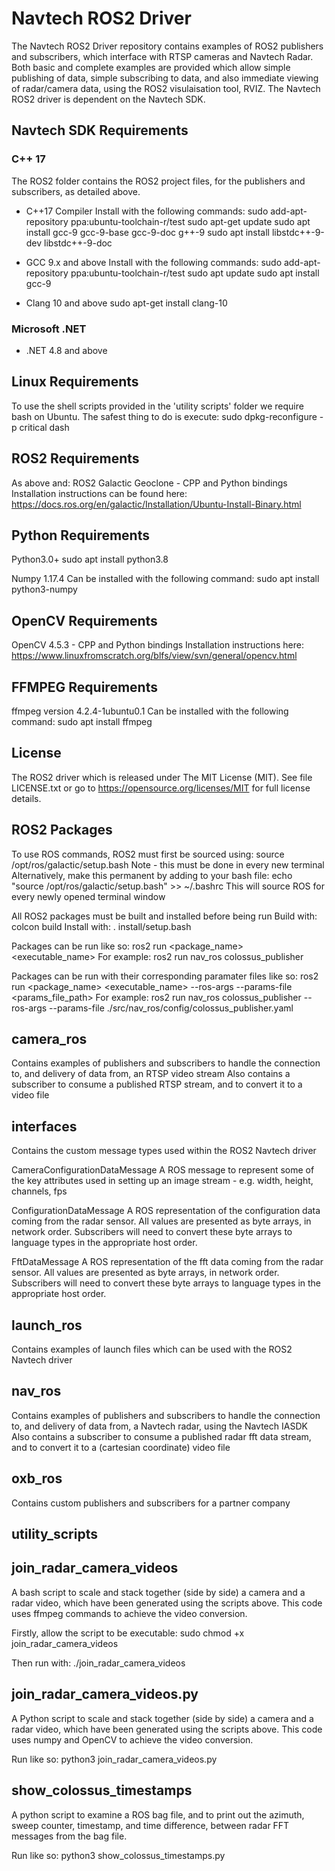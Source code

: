# Navtech ROS2 Driver

The Navtech ROS2 Driver repository contains examples of ROS2 publishers and subscribers, which interface with RTSP cameras and Navtech Radar. Both basic and complete examples are provided which allow simple publishing of data, simple subscribing to data, and also immediate viewing of radar/camera data, using the ROS2 visulaisation tool, RVIZ. The Navtech ROS2 driver is dependent on the Navtech SDK.

## Navtech SDK Requirements

### C++ 17

The ROS2 folder contains the ROS2 project files, for the publishers and subscribers, as detailed above.

* C++17 Compiler
Install with the following commands:
sudo add-apt-repository ppa:ubuntu-toolchain-r/test
sudo apt-get update
sudo apt install gcc-9 gcc-9-base gcc-9-doc g++-9
sudo apt install libstdc++-9-dev libstdc++-9-doc 

* GCC 9.x and above
Install with the following commands:
sudo add-apt-repository ppa:ubuntu-toolchain-r/test
sudo apt update
sudo apt install gcc-9

* Clang 10 and above
sudo apt-get install clang-10

### Microsoft .NET
* .NET 4.8 and above

## Linux Requirements
To use the shell scripts provided in the 'utility scripts' folder we require bash on Ubuntu. The safest thing to do is execute:
sudo dpkg-reconfigure -p critical dash

## ROS2 Requirements
As above and:
ROS2 Galactic Geoclone - CPP and Python bindings
Installation instructions can be found here: https://docs.ros.org/en/galactic/Installation/Ubuntu-Install-Binary.html

## Python Requirements
Python3.0+
sudo apt install python3.8

Numpy 1.17.4
Can be installed with the following command:
sudo apt install python3-numpy

## OpenCV Requirements
OpenCV 4.5.3 - CPP and Python bindings
Installation instructions here: https://www.linuxfromscratch.org/blfs/view/svn/general/opencv.html

## FFMPEG Requirements
ffmpeg version 4.2.4-1ubuntu0.1
Can be installed with the following command:
sudo apt install ffmpeg

## License

The ROS2 driver which is released under The MIT License (MIT).
See file LICENSE.txt or go to <https://opensource.org/licenses/MIT> for full license details.

## ROS2 Packages

To use ROS commands, ROS2 must first be sourced using: source /opt/ros/galactic/setup.bash
Note - this must be done in every new terminal
Alternatively, make this permanent by adding to your bash file: echo "source /opt/ros/galactic/setup.bash" >> ~/.bashrc
This will source ROS for every newly opened terminal window

All ROS2 packages must be built and installed before being run
Build with: colcon build
Install with: . install/setup.bash

Packages can be run like so: ros2 run <package_name> <executable_name>
For example: ros2 run nav_ros colossus_publisher

Packages can be run with their corresponding paramater files like so:
ros2 run <package_name> <executable_name> --ros-args --params-file <params_file_path>
For example:
ros2 run nav_ros colossus_publisher --ros-args --params-file ./src/nav_ros/config/colossus_publisher.yaml

## camera_ros

Contains examples of publishers and subscribers to handle the connection to, and delivery of data from, an RTSP video stream
Also contains a subscriber to consume a published RTSP stream, and to convert it to a video file

## interfaces

Contains the custom message types used within the ROS2 Navtech driver

CameraConfigurationDataMessage
A ROS message to represent some of the key attributes used in setting up an image stream - e.g. width, height, channels, fps

ConfigurationDataMessage
A ROS representation of the configuration data coming from the radar sensor. All values are presented as byte arrays, in network order.
Subscribers will need to convert these byte arrays to language types in the appropriate host order.

FftDataMessage
A ROS representation of the fft data coming from the radar sensor. All values are presented as byte arrays, in network order.
Subscribers will need to convert these byte arrays to language types in the appropriate host order.

## launch_ros

Contains examples of launch files which can be used with the ROS2 Navtech driver

## nav_ros

Contains examples of publishers and subscribers to handle the connection to, and delivery of data from, a Navtech radar, using the Navtech IASDK
Also contains a subscriber to consume a published radar fft data stream, and to convert it to a (cartesian coordinate) video file

## oxb_ros

Contains custom publishers and subscribers for a partner company

## utility_scripts

## join_radar_camera_videos

A bash script to scale and stack together (side by side) a camera and a radar video, which have been generated using the scripts above. This code uses ffmpeg commands to achieve the video conversion.

Firstly, allow the script to be executable: sudo chmod +x join_radar_camera_videos

Then run with: ./join_radar_camera_videos

## join_radar_camera_videos.py

A Python script to scale and stack together (side by side) a camera and a radar video, which have been generated using the scripts above. This code uses numpy and OpenCV to achieve the video conversion.

Run like so: python3 join_radar_camera_videos.py

## show_colossus_timestamps

A python script to examine a ROS bag file, and to print out the azimuth, sweep counter, timestamp, and time difference, between radar FFT messages from the bag file.

Run like so: python3 show_colossus_timestamps.py
